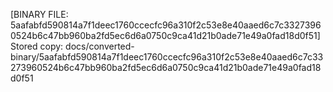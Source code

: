 [BINARY FILE: 5aafabfd590814a7f1deec1760ccecfc96a310f2c53e8e40aaed6c7c33273960524b6c47bb960ba2fd5ec6d6a0750c9ca41d21b0ade71e49a0fad18d0f51]
Stored copy: docs/converted-binary/5aafabfd590814a7f1deec1760ccecfc96a310f2c53e8e40aaed6c7c33273960524b6c47bb960ba2fd5ec6d6a0750c9ca41d21b0ade71e49a0fad18d0f51
